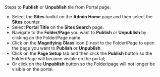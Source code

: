 Steps to **<i class="fas fa-upload"></i> Publish** or **<i class="fas fa-eraser"></i> Unpublish** tile from Portal page:

* Select the **Sites** toolkit on the **Admin Home** page and then select the **Sites** counter.
* Select **Portal Title** on the **Sites Search** page.
* Navigate to the **Folder/Page** you want to **<i class="fas fa-upload"></i> Publish** or **<i class="fas fa-eraser"></i> Unpublish** by clicking on the Folder/Page name. 
* Click on the **Magnifying Glass** icon (<i class="far fa-search"></i>) next to the Folder/Page to open the page you want to **<i class="fas fa-upload"></i> Publish** or **<i class="fas fa-eraser"></i> Unpublish**. 
* Click on the **Page Setup** tab and then click the **<i class="fas fa-upload"></i> Publish** button so the Folder/Page will become visible on the portal; 
* Or click on the **<i class="fas fa-eraser"></i> Unpublish** button so the Folder/page will not longer be visible on the portal.